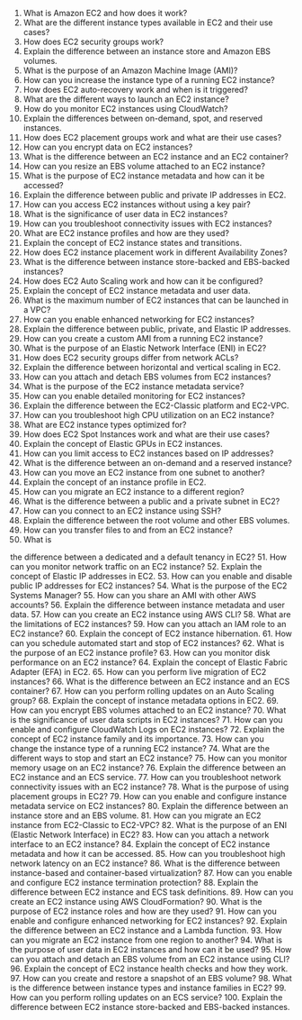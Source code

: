 

1. What is Amazon EC2 and how does it work?
2. What are the different instance types available in EC2 and their use cases?
3. How does EC2 security groups work?
4. Explain the difference between an instance store and Amazon EBS volumes.
5. What is the purpose of an Amazon Machine Image (AMI)?
6. How can you increase the instance type of a running EC2 instance?
7. How does EC2 auto-recovery work and when is it triggered?
8. What are the different ways to launch an EC2 instance?
9. How do you monitor EC2 instances using CloudWatch?
10. Explain the differences between on-demand, spot, and reserved instances.
11. How does EC2 placement groups work and what are their use cases?
12. How can you encrypt data on EC2 instances?
13. What is the difference between an EC2 instance and an EC2 container?
14. How can you resize an EBS volume attached to an EC2 instance?
15. What is the purpose of EC2 instance metadata and how can it be accessed?
16. Explain the difference between public and private IP addresses in EC2.
17. How can you access EC2 instances without using a key pair?
18. What is the significance of user data in EC2 instances?
19. How can you troubleshoot connectivity issues with EC2 instances?
20. What are EC2 instance profiles and how are they used?
21. Explain the concept of EC2 instance states and transitions.
22. How does EC2 instance placement work in different Availability Zones?
23. What is the difference between instance store-backed and EBS-backed instances?
24. How does EC2 Auto Scaling work and how can it be configured?
25. Explain the concept of EC2 instance metadata and user data.
26. What is the maximum number of EC2 instances that can be launched in a VPC?
27. How can you enable enhanced networking for EC2 instances?
28. Explain the difference between public, private, and Elastic IP addresses.
29. How can you create a custom AMI from a running EC2 instance?
30. What is the purpose of an Elastic Network Interface (ENI) in EC2?
31. How does EC2 security groups differ from network ACLs?
32. Explain the difference between horizontal and vertical scaling in EC2.
33. How can you attach and detach EBS volumes from EC2 instances?
34. What is the purpose of the EC2 instance metadata service?
35. How can you enable detailed monitoring for EC2 instances?
36. Explain the difference between the EC2-Classic platform and EC2-VPC.
37. How can you troubleshoot high CPU utilization on an EC2 instance?
38. What are EC2 instance types optimized for?
39. How does EC2 Spot Instances work and what are their use cases?
40. Explain the concept of Elastic GPUs in EC2 instances.
41. How can you limit access to EC2 instances based on IP addresses?
42. What is the difference between an on-demand and a reserved instance?
43. How can you move an EC2 instance from one subnet to another?
44. Explain the concept of an instance profile in EC2.
45. How can you migrate an EC2 instance to a different region?
46. What is the difference between a public and a private subnet in EC2?
47. How can you connect to an EC2 instance using SSH?
48. Explain the difference between the root volume and other EBS volumes.
49. How can you transfer files to and from an EC2 instance?
50. What is

 the difference between a dedicated and a default tenancy in EC2?
51. How can you monitor network traffic on an EC2 instance?
52. Explain the concept of Elastic IP addresses in EC2.
53. How can you enable and disable public IP addresses for EC2 instances?
54. What is the purpose of the EC2 Systems Manager?
55. How can you share an AMI with other AWS accounts?
56. Explain the difference between instance metadata and user data.
57. How can you create an EC2 instance using AWS CLI?
58. What are the limitations of EC2 instances?
59. How can you attach an IAM role to an EC2 instance?
60. Explain the concept of EC2 instance hibernation.
61. How can you schedule automated start and stop of EC2 instances?
62. What is the purpose of an EC2 instance profile?
63. How can you monitor disk performance on an EC2 instance?
64. Explain the concept of Elastic Fabric Adapter (EFA) in EC2.
65. How can you perform live migration of EC2 instances?
66. What is the difference between an EC2 instance and an ECS container?
67. How can you perform rolling updates on an Auto Scaling group?
68. Explain the concept of instance metadata options in EC2.
69. How can you encrypt EBS volumes attached to an EC2 instance?
70. What is the significance of user data scripts in EC2 instances?
71. How can you enable and configure CloudWatch Logs on EC2 instances?
72. Explain the concept of EC2 instance family and its importance.
73. How can you change the instance type of a running EC2 instance?
74. What are the different ways to stop and start an EC2 instance?
75. How can you monitor memory usage on an EC2 instance?
76. Explain the difference between an EC2 instance and an ECS service.
77. How can you troubleshoot network connectivity issues with an EC2 instance?
78. What is the purpose of using placement groups in EC2?
79. How can you enable and configure instance metadata service on EC2 instances?
80. Explain the difference between an instance store and an EBS volume.
81. How can you migrate an EC2 instance from EC2-Classic to EC2-VPC?
82. What is the purpose of an ENI (Elastic Network Interface) in EC2?
83. How can you attach a network interface to an EC2 instance?
84. Explain the concept of EC2 instance metadata and how it can be accessed.
85. How can you troubleshoot high network latency on an EC2 instance?
86. What is the difference between instance-based and container-based virtualization?
87. How can you enable and configure EC2 instance termination protection?
88. Explain the difference between EC2 instance and ECS task definitions.
89. How can you create an EC2 instance using AWS CloudFormation?
90. What is the purpose of EC2 instance roles and how are they used?
91. How can you enable and configure enhanced networking for EC2 instances?
92. Explain the difference between an EC2 instance and a Lambda function.
93. How can you migrate an EC2 instance from one region to another?
94. What is the purpose of user data in EC2 instances and how can it be used?
95. How can you attach and detach an EBS volume from an EC2 instance using CLI?
96. Explain the concept of EC2 instance health checks and how they work.
97. How can you create and restore a snapshot of an EBS volume?
98. What is the difference between instance types and instance families in EC2?
99. How can you perform rolling updates on an ECS service?
100. Explain the difference between EC2 instance store-backed and EBS-backed instances.

